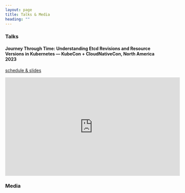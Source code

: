 ```yaml
---
layout: page
title: Talks & Media
heading: ""
---
```


### Talks

#### Journey Through Time: Understanding Etcd Revisions and Resource Versions in Kubernetes — KubeCon + CloudNativeCon, North America 2023

[schedule & slides](https://sched.co/1R2m8)

<iframe width="560" height="315" src="https://www.youtube.com/embed/i7RCoEjAMOo?si=4PbDpbWk2s8W9k_S" title="YouTube video player" frameborder="0" allow="accelerometer; autoplay; clipboard-write; encrypted-media; gyroscope; picture-in-picture; web-share" allowfullscreen></iframe>



### Media

